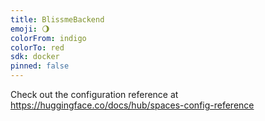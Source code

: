 ```yaml
---
title: BlissmeBackend
emoji: 🌖
colorFrom: indigo
colorTo: red
sdk: docker
pinned: false
---
```


Check out the configuration reference at https://huggingface.co/docs/hub/spaces-config-reference
